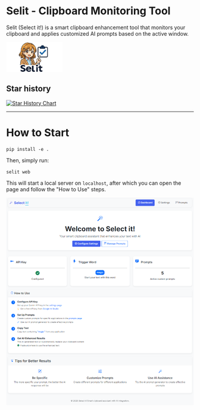 # Selit - Clipboard Monitoring Tool

Selit (Select it!) is a smart clipboard enhancement tool that monitors your clipboard and applies customized AI prompts based on the active window.

<img src="./resources/logo.png" width="30%">

## Star history

[![Star History Chart](https://api.star-history.com/svg?repos=horw/selit&type=Date)](https://star-history.com/#horw/selit&Date)

---

# How to Start

```
pip install -e .
```

Then, simply run:

```
selit web
```

This will start a local server on `localhost`, after which you can open the page and follow the "How to Use" steps.


![main.png](resources/main.png)